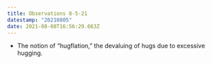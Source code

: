 ```yaml
---
title: Observations 8-5-21
datestamp: "20210805"
date: 2021-08-08T16:56:29.663Z
---
```

- The notion of “hugflation,” the devaluing of hugs due to excessive hugging.